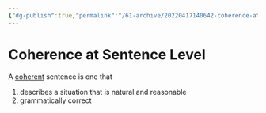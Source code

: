 ```yaml
---
{"dg-publish":true,"permalink":"/61-archive/20220417140642-coherence-at-sentence-level/","dgHomeLink":true,"dgPassFrontmatter":false}
---
```



# Coherence at Sentence Level

A [coherent](20220417135701-coherence.md) sentence is one that

1. describes a situation that is natural and reasonable
2. grammatically correct
